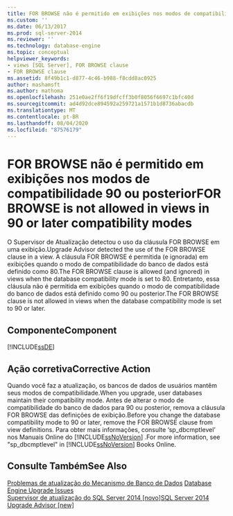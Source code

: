 ```yaml
---
title: FOR BROWSE não é permitido em exibições nos modos de compatibilidade 90 ou posteriores | Microsoft Docs
ms.custom: ''
ms.date: 06/13/2017
ms.prod: sql-server-2014
ms.reviewer: ''
ms.technology: database-engine
ms.topic: conceptual
helpviewer_keywords:
- views [SQL Server], FOR BROWSE clause
- FOR BROWSE clause
ms.assetid: 8f49b1c1-d877-4c46-b988-f8cdd8ac0925
author: mashamsft
ms.author: mathoma
ms.openlocfilehash: 251e0ae2ff6f19dfcff3b0f8056f6697c1bfc40d
ms.sourcegitcommit: ad4d92dce894592a259721a1571b1d8736abacdb
ms.translationtype: MT
ms.contentlocale: pt-BR
ms.lasthandoff: 08/04/2020
ms.locfileid: "87576179"
---
```

# <a name="for-browse-is-not-allowed-in-views-in-90-or-later-compatibility-modes"></a><span data-ttu-id="4e69b-102">FOR BROWSE não é permitido em exibições nos modos de compatibilidade 90 ou posterior</span><span class="sxs-lookup"><span data-stu-id="4e69b-102">FOR BROWSE is not allowed in views in 90 or later compatibility modes</span></span>
  <span data-ttu-id="4e69b-103">O Supervisor de Atualização detectou o uso da cláusula FOR BROWSE em uma exibição.</span><span class="sxs-lookup"><span data-stu-id="4e69b-103">Upgrade Advisor detected the use of the FOR BROWSE clause in a view.</span></span> <span data-ttu-id="4e69b-104">A cláusula FOR BROWSE é permitida (e ignorada) em exibições quando o modo de compatibilidade do banco de dados está definido como 80.</span><span class="sxs-lookup"><span data-stu-id="4e69b-104">The FOR BROWSE clause is allowed (and ignored) in views when the database compatibility mode is set to 80.</span></span> <span data-ttu-id="4e69b-105">Entretanto, essa cláusula não é permitida em exibições quando o modo de compatibilidade do banco de dados está definido como 90 ou posterior.</span><span class="sxs-lookup"><span data-stu-id="4e69b-105">The FOR BROWSE clause is not allowed in views when the database compatibility mode is set to 90 or later.</span></span>  
  
## <a name="component"></a><span data-ttu-id="4e69b-106">Componente</span><span class="sxs-lookup"><span data-stu-id="4e69b-106">Component</span></span>  
 [!INCLUDE[ssDE](../../includes/ssde-md.md)]  
  
## <a name="corrective-action"></a><span data-ttu-id="4e69b-107">Ação corretiva</span><span class="sxs-lookup"><span data-stu-id="4e69b-107">Corrective Action</span></span>  
 <span data-ttu-id="4e69b-108">Quando você faz a atualização, os bancos de dados de usuários mantêm seus modos de compatibilidade.</span><span class="sxs-lookup"><span data-stu-id="4e69b-108">When you upgrade, user databases maintain their compatibility mode.</span></span> <span data-ttu-id="4e69b-109">Antes de alterar o modo de compatibilidade do banco de dados para 90 ou posterior, remova a cláusula FOR BROWSE das definições de exibição.</span><span class="sxs-lookup"><span data-stu-id="4e69b-109">Before you change the database compatibility mode to 90 or later, remove the FOR BROWSE clause from view definitions.</span></span> <span data-ttu-id="4e69b-110">Para obter mais informações, consulte ‘sp_dbcmptlevel’ nos Manuais Online do [!INCLUDE[ssNoVersion](../../includes/ssnoversion-md.md)] .</span><span class="sxs-lookup"><span data-stu-id="4e69b-110">For more information, see "sp_dbcmptlevel" in [!INCLUDE[ssNoVersion](../../includes/ssnoversion-md.md)] Books Online.</span></span>  
  
## <a name="see-also"></a><span data-ttu-id="4e69b-111">Consulte Também</span><span class="sxs-lookup"><span data-stu-id="4e69b-111">See Also</span></span>  
 <span data-ttu-id="4e69b-112">[Problemas de atualização do Mecanismo de Banco de Dados](../../../2014/sql-server/install/database-engine-upgrade-issues.md) </span><span class="sxs-lookup"><span data-stu-id="4e69b-112">[Database Engine Upgrade Issues](../../../2014/sql-server/install/database-engine-upgrade-issues.md) </span></span>  
 [<span data-ttu-id="4e69b-113">Supervisor de atualização do SQL Server 2014 &#91;novo&#93;</span><span class="sxs-lookup"><span data-stu-id="4e69b-113">SQL Server 2014 Upgrade Advisor &#91;new&#93;</span></span>](sql-server-2014-upgrade-advisor.md)  
  
  
